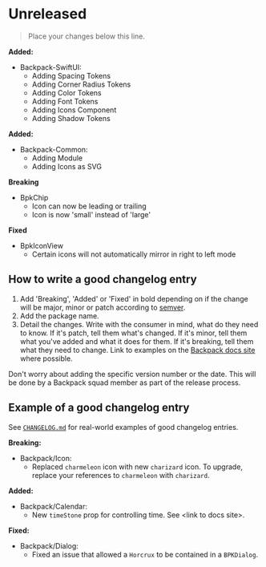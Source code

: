 # Unreleased
> Place your changes below this line.

**Added:**

- Backpack-SwiftUI:
  - Adding Spacing Tokens
  - Adding Corner Radius Tokens
  - Adding Color Tokens
  - Adding Font Tokens
  - Adding Icons Component
  - Adding Shadow Tokens

**Added:**

- Backpack-Common:
  - Adding Module
  - Adding Icons as SVG
  
**Breaking**

- BpkChip
  - Icon can now be leading or trailing
  - Icon is now 'small' instead of 'large'
  
**Fixed**
- BpkIconView
  - Certain icons will not automatically mirror in right to left mode

## How to write a good changelog entry

1. Add 'Breaking', 'Added' or 'Fixed' in bold depending on if the change will be major, minor or patch according to [semver](semver.org).
2. Add the package name.
3. Detail the changes. Write with the consumer in mind, what do they need to know. If it's patch, tell them what's changed. If it's minor, tell them what you've added and what it does for them. If it's breaking, tell them what they need to change. Link to examples on the [Backpack docs site](backpack.github.io) where possible.

Don't worry about adding the specific version number or the date. This will be done by a Backpack squad member as part of the release process.

## Example of a good changelog entry

See [`CHANGELOG.md`](CHANGELOG.md) for real-world examples of good changelog entries.

**Breaking:**

- Backpack/Icon:
  - Replaced `charmeleon` icon with new `charizard` icon. To upgrade, replace your references to `charmeleon` with `charizard`.

**Added:**

- Backpack/Calendar:
  - New `timeStone` prop for controlling time. See &lt;link to docs site&gt;.

**Fixed:**

- Backpack/Dialog:
  - Fixed an issue that allowed a `Horcrux` to be contained in a `BPKDialog`.
